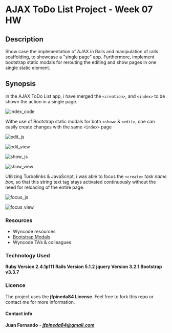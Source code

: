# AJAX ToDo List Project - Week 07 HW
## Description

Show case the implementation of AJAX in Rails and manipulation of rails scaffolding, to showcase a "single page" app. Furthermore,  implement bootstrap static modals for rerouting the editing and show pages in one single static element.  

## Synopsis

In the AJAX ToDo List app, i have merged the  `<creation>`, and `<index>` to be shown the action in a single page. 

![index_code](https://user-images.githubusercontent.com/28307526/28240977-2ace957a-6959-11e7-9f5f-effe8ff13bd8.png)

Withe use of Bootstrap static modals for both `<show>` & `<edit>`, one can easily create changes with the same `<index>` page

![edit_js](https://user-images.githubusercontent.com/28307526/28240962-d92b2df0-6958-11e7-829f-89b2e03de936.png)

![edit_view](https://user-images.githubusercontent.com/28307526/28240965-ffa87eba-6958-11e7-8418-ecec751e8a14.png)

![show_js](https://user-images.githubusercontent.com/28307526/28240969-1394953a-6959-11e7-8e64-6f93f507a9bb.png)

![show_view](https://user-images.githubusercontent.com/28307526/28240970-179d2232-6959-11e7-9a93-95285a46a5d8.png)


Utilizing Turbolinks & JavaScript, i was able to focus the `<create>` _task name box_, so that this string text tag stays activated continuously without the need for reloading of the entire page.


![focus_js](https://user-images.githubusercontent.com/28307526/28240980-450f2120-6959-11e7-90b9-c23f56d97d9d.png)

![focus_view](https://user-images.githubusercontent.com/28307526/28240984-62ddbcfc-6959-11e7-92ec-fc2e13617669.png)

### Resources

* Wyncode resources
* [Bootstrap Modals](http://getbootstrap.com/javascript/#modals)
* Wyncode TA’s & colleagues

### Technology Used

**Ruby Version 2.4.1p111**
**Rails Version 5.1.2**
**jquery Version 3.2.1**
**Bootstrap v3.3.7**

### Licence

The project uses the **jfpineda84 License**. Feel free to fork this repo or contact me for more information.

#### Contact info 

**Juan Fernando** - _**jfpineda84@gmail.com**_




